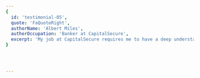 ```yaml
---
{
  id: 'testimonial-05',
  quote: 'FaQuoteRight',
  authorName: 'Albert Miles',
  authorOccupation: 'Banker at CapitalSecure',
  excerpt: 'My job at CapitalSecure requires me to have a deep understanding of financial markets. The financial courses at Macedon Ranges Community Education have been an invaluable resource.'
}




---
```

